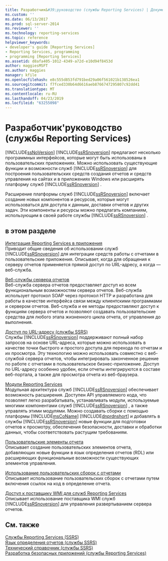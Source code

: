 ```yaml
---
title: Разработчик&#39;руководство (службы Reporting Services) | Документация Майкрософт
ms.custom: ''
ms.date: 06/13/2017
ms.prod: sql-server-2014
ms.reviewer: ''
ms.technology: reporting-services
ms.topic: reference
helpviewer_keywords:
- developer's guide [Reporting Services]
- Reporting Services, programming
- programming [Reporting Services]
ms.assetid: d8afa405-1012-4349-a72d-e10d94f8453d
author: maggiesMSFT
ms.author: maggies
manager: kfile
ms.openlocfilehash: e8c555d853fd791bed29a06f561021b138526ea1
ms.sourcegitcommit: f7fced330b64d6616aeb8766747295807c92dd41
ms.translationtype: MT
ms.contentlocale: ru-RU
ms.lasthandoff: 04/23/2019
ms.locfileid: "63255098"
---
```

# <a name="developer39s-guide-reporting-services"></a>Разработчик&#39;руководство (службы Reporting Services)
  [!INCLUDE[ssNoVersion](../includes/ssnoversion-md.md)] [!INCLUDE[ssRSnoversion](../includes/ssrsnoversion-md.md)] предлагают несколько программных интерфейсов, которые могут быть использованы в пользовательских приложениях. Можно использовать существующие функции и возможности служб [!INCLUDE[ssRSnoversion](../includes/ssrsnoversion-md.md)] для построения пользовательских средств создания отчетов и средств управления на сайтах и в приложениях Windows или расширять платформу служб [!INCLUDE[ssRSnoversion](../includes/ssrsnoversion-md.md)] .  
  
 Расширение платформы служб [!INCLUDE[ssRSnoversion](../includes/ssrsnoversion-md.md)] включает создание новых компонентов и ресурсов, которые могут использоваться для доступа к данным, доставки отчетов и других задач. Эти компоненты и ресурсы можно предлагать компаниям, использующим в своей работе службы [!INCLUDE[ssRSnoversion](../includes/ssrsnoversion-md.md)] .  
  
## <a name="in-this-section"></a>в этом разделе  
 [Интеграция Reporting Services в приложения](application-integration/integrating-reporting-services-into-applications.md)  
 Приводит общие сведения об использовании служб [!INCLUDE[ssRSnoversion](../includes/ssrsnoversion-md.md)] для интеграции средств работы с отчетами в пользовательские приложения. Описывает, когда для обращения к серверу отчетов применяется прямой доступ по URL-адресу, а когда — веб-служба.  
  
 [Веб-службы сервера отчетов](report-server-web-service/report-server-web-service.md)  
 Веб-служба сервера отчетов предоставляет доступ ко всем функциональным возможностям сервера отчетов. Веб-служба использует протокол SOAP через протокол HTTP и разработана для работы в качестве интерфейса связи между клиентскими программами и сервером отчетов. Веб-служба и ее методы предоставляют доступ к функциям сервера отчетов и позволяют создавать пользовательские средства для любого этапа жизненного цикла отчета, от управления до выполнения.  
  
 [Доступ по URL-адресу (службы SSRS)](url-access-ssrs.md)  
 Службы [!INCLUDE[ssRSnoversion](../includes/ssrsnoversion-md.md)] поддерживают полный набор запросов на основе URL-адреса, которые можно использовать в качестве точки быстрого и простого доступа для перехода по отчетам и их просмотра. Эту технологию можно использовать совместно с веб-службой сервера отчетов, чтобы интегрировать законченное решение по работе с отчетами в пользовательское бизнес-приложение. Доступ по URL-адресу особенно удобен, если отчеты интегрируются в составе веб-портала, а также для просмотра отчета из веб-браузера.  
  
 [Модули Reporting Services](extensions/reporting-services-extensions.md)  
 Модульная архитектура служб [!INCLUDE[ssRSnoversion](../includes/ssrsnoversion-md.md)] обеспечивает возможность расширения. Доступен API управляемого кода, что позволяет легко разрабатывать, устанавливать модули, используемые многими компонентами служб [!INCLUDE[ssRSnoversion](../includes/ssrsnoversion-md.md)] , а также управлять этими модулями. Можно создавать сборки с помощью платформы [!INCLUDE[msCoName](../includes/msconame-md.md)] [!INCLUDE[dnprdnshort](../includes/dnprdnshort-md.md)] и добавлять в службы [!INCLUDE[ssRSnoversion](../includes/ssrsnoversion-md.md)] новые функции для подготовки отчетов к просмотру, обеспечения безопасности, доставки и обработки данных, чтобы соответствовать растущим требованиям.  
  
 [Пользовательские элементы отчета](custom-report-items/custom-report-items.md)  
 Описывает создание пользовательских элементов отчета, добавляющих новые функции в язык определения отчетов (RDL) или расширяющих функциональные возможности существующих элементов управления.  
  
 [Использование пользовательских сборок с отчетами](custom-assemblies/using-custom-assemblies-with-reports.md)  
 Описывает использование пользовательских сборок с отчетами путем включения ссылок на код в определение отчета.  
  
 [Доступ к поставщику WMI для служб Reporting Services](tools/access-the-reporting-services-wmi-provider.md)  
 Описывает использование поставщика WMI служб [!INCLUDE[ssRSnoversion](../includes/ssrsnoversion-md.md)] для управления развертыванием сервера отчетов.  
  
## <a name="see-also"></a>См. также  
 [Службы Reporting Services (SSRS)](create-deploy-and-manage-mobile-and-paginated-reports.md)   
 [Язык определения отчетов (службы SSRS)](reports/report-definition-language-ssrs.md)   
 [Технический справочник (службы SSRS)](technical-reference-ssrs.md)   
 [Разработка безопасных приложений (службы Reporting Services)](extensions/secure-development/secure-development-reporting-services.md)  
  
  
